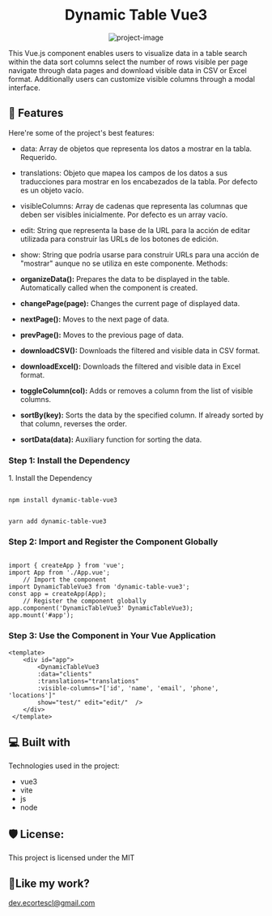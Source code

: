 <h1  align="center"  id="title">Dynamic Table Vue3</h1>
  
<p  align="center"><img  src="https://camo.githubusercontent.com/c9678b05bc417572e29a438145ffaeb544a261bee7212eca889b3ea4dbcab377/68747470733a2f2f692e6962622e636f2f664630543239642f64656d6f7374726163696f6e2e706e67"  alt="project-image"></p>
  
<p  id="description">This Vue.js component enables users to visualize data in a table search within the data sort columns select the number of rows visible per page navigate through data pages and download visible data in CSV or Excel format. Additionally users can customize visible columns through a modal interface.</p>

  

<h2>🧐 Features</h2>

Here're some of the project's best features:


* data: Array de objetos que representa los datos a mostrar en la tabla. Requerido.

* translations: Objeto que mapea los campos de los datos a sus traducciones para mostrar en los encabezados de la tabla. Por defecto es un objeto vacío.

* visibleColumns: Array de cadenas que representa las columnas que deben ser visibles inicialmente. Por defecto es un array vacío.

* edit: String que representa la base de la URL para la acción de editar utilizada para construir las URLs de los botones de edición.

* show: String que podría usarse para construir URLs para una acción de "mostrar" aunque no se utiliza en este componente.
Methods:

-   **organizeData():** Prepares the data to be displayed in the table. Automatically called when the component is created.
    
-   **changePage(page):** Changes the current page of displayed data.
    
-   **nextPage():** Moves to the next page of data.
    
-   **prevPage():** Moves to the previous page of data.
    
-   **downloadCSV():** Downloads the filtered and visible data in CSV format.
    
-   **downloadExcel():** Downloads the filtered and visible data in Excel format.
    
-   **toggleColumn(col):** Adds or removes a column from the list of visible columns.
    
-   **sortBy(key):** Sorts the data by the specified column. If already sorted by that column, reverses the order.
    
-   **sortData(data):** Auxiliary function for sorting the data.

  

### Step 1: Install the Dependency
  

<p>1. Install the Dependency</p>
  
```

npm install dynamic-table-vue3

```

 
```

yarn add dynamic-table-vue3

```

  

### Step 2: Import and Register the Component Globally

  
```

import { createApp } from 'vue';
import App from './App.vue';
	// Import the component
import DynamicTableVue3 from 'dynamic-table-vue3';
const app = createApp(App);
	// Register the component globally
app.component('DynamicTableVue3' DynamicTableVue3);
app.mount('#app');

```

### Step 3: Use the Component in Your Vue Application

```
<template> 
	<div id="app"> 
		<DynamicTableVue3 
		:data="clients"
		:translations="translations"
		:visible-columns="['id', 'name', 'email', 'phone', 'locations']"
		show="test/" edit="edit/"  /> 
	</div>
 </template>
```


<h2>💻 Built with</h2>

  

Technologies used in the project:

  

* vue3
* vite
* js
* node

  

<h2>🛡️ License:</h2>


This project is licensed under the MIT

  

<h2>💖Like my work?</h2>
 

dev.ecortescl@gmail.com
